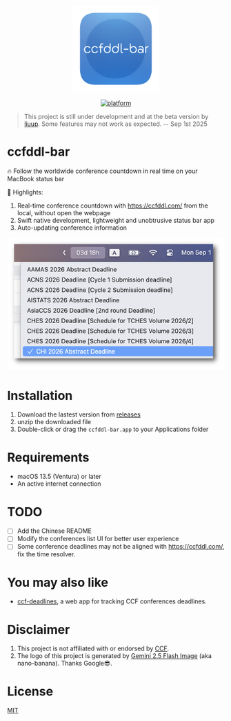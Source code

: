 <p align="center">
	<img width="200" height="200" margin-right="100%" src="./images/ccfddl-bar-logo_1024_1024.png">
</p>

<p align="center">
	<a href="https://img.shields.io/badge/platform-macOS-blue">
 		<img src="https://img.shields.io/badge/platform-macOS-blue.svg" alt="platform">
	</a>
</p>

> This project is still under development and at the beta version by [liuup](https://github.com/liuup). Some features may not work as expected. -- Sep 1st 2025

# ccfddl-bar
🔥 Follow the worldwide conference countdown in real time on your MacBook status bar

👀 Highlights:
1. Real-time conference countdown with https://ccfddl.com/ from the local, without open the webpage
2. Swift native development, lightweight and unobtrusive status bar app
3. Auto-updating conference information

![image_0](./images/image_0.png)



# Installation
1. Download the lastest version from [releases](https://github.com/liuup/ccfddl-bar/releases)
2. unzip the downloaded file
3. Double-click or drag the `ccfddl-bar.app` to your Applications folder

# Requirements
- macOS 13.5 (Ventura) or later
- An active internet connection

# TODO
- [ ] Add the Chinese README
- [ ] Modify the conferences list UI for better user experience
- [ ] Some conference deadlines may not be aligned with https://ccfddl.com/, fix the time resolver.

# You may also like
- [ccf-deadlines](https://github.com/ccfddl/ccf-deadlines), a web app for tracking CCF conferences deadlines.

# Disclaimer
1. This project is not affiliated with or endorsed by [CCF](https://www.ccf.org.cn/en/).
2. The logo of this project is generated by [Gemini 2.5 Flash Image](https://developers.googleblog.com/en/introducing-gemini-2-5-flash-image/) (aka nano-banana). Thanks Google😎.

# License
[MIT](./LICENSE)